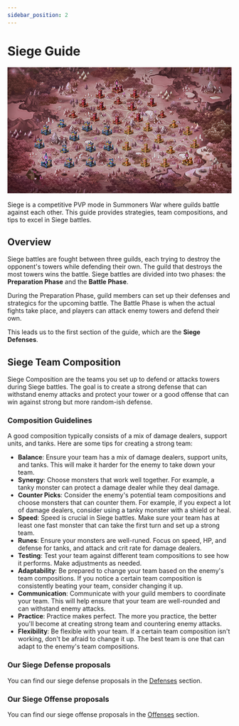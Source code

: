 ```yaml
---
sidebar_position: 2
---
```


# Siege Guide

![SiegeSplashArt](/img/pvp/siege/SiegeSplashArt.png)

Siege is a competitive PVP mode in Summoners War where guilds battle against each other. This guide provides strategies, team compositions,
and tips to excel in Siege battles.

## Overview

Siege battles are fought between three guilds, each trying to destroy the opponent's towers while defending their own. The guild that 
destroys
the most towers wins the battle.
Siege battles are divided into two phases: the **Preparation Phase** and the **Battle Phase**.

During the Preparation Phase, guild members can set up their defenses and strategics for the upcoming battle. The Battle Phase is when the
actual fights take place, and players can attack enemy towers and defend their own.

This leads us to the first section of the guide, which are the **Siege Defenses**.

## Siege Team Composition

Siege Composition are the teams you set up to defend or attacks towers during Siege battles. The goal is to create a strong defense 
that can
withstand enemy attacks and protect your tower or a good offense that can win against strong but more random-ish defense.

### Composition Guidelines

A good composition typically consists of a mix of damage dealers, support units, and tanks. Here are some tips for creating a strong
team:

- **Balance**: Ensure your team has a mix of damage dealers, support units, and tanks. This will make it harder for the enemy to take
  down your team.
- **Synergy**: Choose monsters that work well together. For example, a tanky monster can protect a damage dealer while they deal damage.
- **Counter Picks**: Consider the enemy's potential team compositions and choose monsters that can counter them. For example, if you expect
  a lot of damage dealers, consider using a tanky monster with a shield or heal.
- **Speed**: Speed is crucial in Siege battles. Make sure your team has at least one fast monster that can take the first turn and set up
  a strong team.
- **Runes**: Ensure your monsters are well-runed. Focus on speed, HP, and defense for tanks, and attack and crit rate for damage dealers.
- **Testing**: Test your team against different team compositions to see how it performs. Make adjustments as needed.
- **Adaptability**: Be prepared to change your team based on the enemy's team compositions. If you notice a certain team composition is
  consistently beating your team, consider changing it up.
- **Communication**: Communicate with your guild members to coordinate your team. This will help ensure that your team are
  well-rounded and can withstand enemy attacks.
- **Practice**: Practice makes perfect. The more you practice, the better you'll become at creating strong team and countering enemy
  attacks.
- **Flexibility**: Be flexible with your team. If a certain team composition isn't working, don't be afraid to change it up. The best
  team is one that can adapt to the enemy's team compositions.

### Our Siege Defense proposals

You can find our siege defense proposals in the [Defenses](./Defenses/Defenses.md) section.

### Our Siege Offense proposals

You can find our siege offense proposals in the [Offenses](./Offenses/Offenses.md) section.
